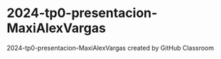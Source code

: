 # 2024-tp0-presentacion-MaxiAlexVargas
2024-tp0-presentacion-MaxiAlexVargas created by GitHub Classroom
